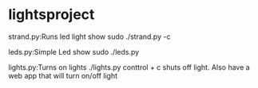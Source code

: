 # lightsproject 
strand.py:Runs led light show
	sudo ./strand.py -c

leds.py:Simple Led show
	sudo ./leds.py

lights.py:Turns on lights
	./lights.py
	conttrol + c shuts off light.  Also have a web app that will turn on/off light
